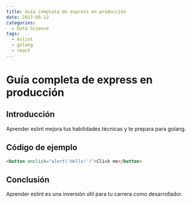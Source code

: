 ```yaml
---
title: Guía completa de express en producción
date: 2027-05-12
categories:
  - Data Science
tags:
  - eslint
  - golang
  - react
---
```


# Guía completa de express en producción

## Introducción

Aprender eslint mejora tus habilidades técnicas y te prepara para golang.

## Código de ejemplo

```html
<button onclick="alert('Hello!')">Click me</button>
```

## Conclusión

Aprender eslint es una inversión útil para tu carrera como desarrollador.